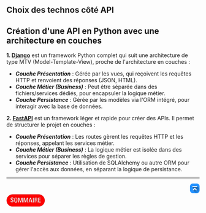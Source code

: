 ## Choix des technos côté API

## Création d'une API en Python avec une architecture en couches

**1. <u>Django**</u> est un framework Python complet qui suit une architecture de type MTV (Model-Template-View), proche de l'architecture en couches :

- ***Couche Présentation*** : Gérée par les vues, qui reçoivent les requêtes HTTP et renvoient des réponses (JSON, HTML).
- ***Couche Métier (Business)*** : Peut être séparée dans des fichiers/services dédiés, pour encapsuler la logique métier.
- ***Couche Persistance*** : Gérée par les modèles via l'ORM intégré, pour interagir avec la base de données.

**2. <u>FastAPI**</u> est un framework léger et rapide pour créer des APIs. Il permet de structurer le projet en couches :

- ***Couche Présentation*** : Les routes gèrent les requêtes HTTP et les réponses, appelant les services métier.
- ***Couche Métier (Business)*** : La logique métier est isolée dans des services pour séparer les règles de gestion.
- ***Couche Persistance*** : Utilisation de SQLAlchemy ou autre ORM pour gérer l'accès aux données, en séparant la logique de persistance.


---
<!-- Bouton 'Retour vers le Sommaire' et Bouton 'Retour vers haut' du document -->
<div align="right">
    <a href="#choix-des-technos-côté-serveur">
        <img src="../../assets/icon-vers-le-haut.png" alt="Retour vers le haut" style="width: 25px;" />
    </a>
</div>
<div align="left">
    <a href="/README.md">
        <img src="../../assets/summary.png" alt="Retour vers le haut" style="width: 100px;" />
    </a>
</div>